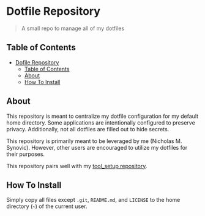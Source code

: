 # Dotfile Repository

> A small repo to manage all of my dotfiles

## Table of Contents

- [Dofile Repository](#dotfile-repository)
  - [Table of Contents](#table-of-contents)
  - [About](#about)
  - [How To Install](#how-to-install)

## About

This repository is meant to centralize my dotfile configuration for my default home directory.
Some applications are intentionally configured to preserve privacy. Additionally, not all dotfiles are filled out to hide secrets.

This repository is primarily meant to be leveraged by me (Nicholas M. Synovic). However, other users are encouraged to utilize my dotfiles for their purposes.

This repository pairs well with my [tool_setup repository](https://github.com/NicholasSynovic/tool_setup).

## How To Install

Simply copy all files except `.git`, `README.md`, and `LICENSE` to the home directory (`~`) of the current user.

